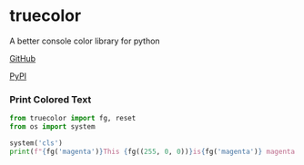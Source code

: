 # truecolor

A better console color library for python

[GitHub](https://github.com/chanchan69/truecolor/)

[PyPI](https://pypi.org/project/truecolor.py/)

### Print Colored Text
```py
from truecolor import fg, reset
from os import system

system('cls')
print(f"{fg('magenta')}This {fg((255, 0, 0))}is{fg('magenta')} magenta text!{fg('#ff8243')} This is the exact hex color #ff8243 :){reset}")
```
